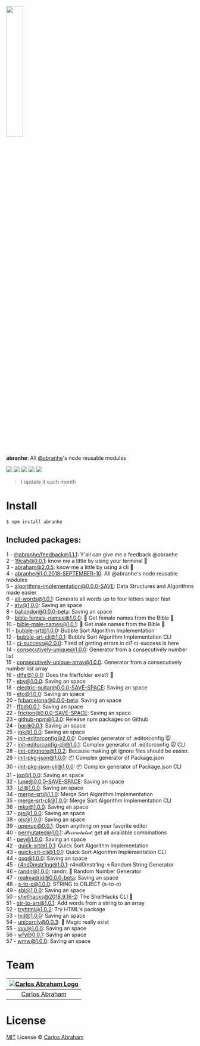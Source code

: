 
<p align="left">
<a href="https://www.npmjs.com/package/abranhe"><img src="https://cdn.abranhe.com/abraham/abrahamjs.png" width="30%"></a>
  <br>
  <br>
  <br>
  <b>abranhe</b>: All <a href="https://github.com/abranhe">
  @abranhe</a>'s node reusable modules
</p>

<p align="left">
	<a href="https://github.com/abranhe"><img src="https://abranhe.com/badge.svg"></a>
	<a href="https://github.com/abranhe/abranhe/blob/master/license"><img src="https://img.shields.io/github/license/abranhe/abranhe.svg" /></a>
	<a href="https://cash.me/$abranhe"><img src="https://cdn.abranhe.com/badges/cash-me.svg"></a>
	<a href="https://www.patreon.com/abranhe"><img src="https://cdn.abranhe.com/badges/patreon.svg" /></a>
	<a href="https://paypal.me/abranhe/10"><img src="https://cdn.abranhe.com/badges/paypal.svg" /></a>
</p>

> I update it each month

# Install

```
$ npm install abranhe
```

## Included packages:

1 - [@abranhe/feedback@1.1.1](https://npmjs.com/package/@abranhe/feedback): Y'all can give me a feedback @abranhe  
2 - [19cah@0.0.1](https://npmjs.com/package/19cah): know me a little by using your terminal 🐝  
3 - [abraham@2.0.5](https://npmjs.com/package/abraham): know me a little by using a cli 🎸  
4 - [abranhe@1.0.2018-SEPTEMBER-10](https://npmjs.com/package/abranhe): All @abranhe's node reusable modules  
5 - [algorithms-implementation@0.0.0-SAVE](https://npmjs.com/package/algorithms-implementation): Data Structures and Algorithms made easier  
6 - [all-words@1.0.1](https://npmjs.com/package/all-words): Generate all words up to four letters super fast  
7 - [atv@1.0.0](https://npmjs.com/package/atv): Saving an space  
8 - [ballondor@0.0.0-beta](https://npmjs.com/package/ballondor): Saving an space  
9 - [bible-female-names@1.0.0](https://npmjs.com/package/bible-female-names): 📖 Get female names from the Bible 👗  
10 - [bible-male-names@1.0.1](https://npmjs.com/package/bible-male-names): 📖 Get male names from the Bible 👕  
11 - [bubble-srt@1.0.0](https://npmjs.com/package/bubble-srt): Bubble Sort Algorithm Implementation  
12 - [bubble-srt-cli@1.0.1](https://npmjs.com/package/bubble-srt-cli): Bubble Sort Algorithm Implementation CLI  
13 - [ci-success@2.0.0](https://npmjs.com/package/ci-success): Tired of getting errors in ci? ci-success is here  
14 - [consecutively-unique@1.0.0](https://npmjs.com/package/consecutively-unique): Generator from a consecutively number list  
15 - [consecutively-unique-array@1.0.0](https://npmjs.com/package/consecutively-unique-array): Generator from a consecutively number list array  
16 - [dtfe@1.0.0](https://npmjs.com/package/dtfe): Does the file/folder exist? 🤔  
17 - [eby@1.0.0](https://npmjs.com/package/eby): Saving an space  
18 - [electric-guitar@0.0.0-SAVE-SPACE](https://npmjs.com/package/electric-guitar): Saving an space  
19 - [eto@1.0.0](https://npmjs.com/package/eto): Saving an space  
20 - [fcbarcelona@0.0.0-beta](https://npmjs.com/package/fcbarcelona): Saving an space  
21 - [ffb@0.0.1](https://npmjs.com/package/ffb): Saving an space  
22 - [friction@0.0.0-SAVE-SPACE](https://npmjs.com/package/friction): Saving an space  
23 - [github-npm@1.3.0](https://npmjs.com/package/github-npm): Release npm packages on Github  
24 - [hor@0.0.1](https://npmjs.com/package/hor): Saving an space  
25 - [igk@1.0.0](https://npmjs.com/package/igk): Saving an space  
26 - [init-editorconfig@2.0.0](https://npmjs.com/package/init-editorconfig): Complex generator of .editorconfig 🐭  
27 - [init-editorconfig-cli@1.0.1](https://npmjs.com/package/init-editorconfig-cli): Complex generator of .editorconfig 🐭 CLI  
28 - [init-gitignore@1.0.2](https://npmjs.com/package/init-gitignore): Because making git ignore files should be easier.  
29 - [init-pkg-json@1.0.0](https://npmjs.com/package/init-pkg-json): 📦 Complex generator of Package.json  
30 - [init-pkg-json-cli@1.0.0](https://npmjs.com/package/init-pkg-json-cli): 📦 Complex generator of Package.json CLI  
31 - [joz@1.0.0](https://npmjs.com/package/joz): Saving an space  
32 - [lupe@0.0.0-SAVE-SPACE](https://npmjs.com/package/lupe): Saving an space  
33 - [lzl@1.0.0](https://npmjs.com/package/lzl): Saving an space  
34 - [merge-srt@1.1.0](https://npmjs.com/package/merge-srt): Merge Sort Algorithm Implementation  
35 - [merge-srt-cli@1.0.0](https://npmjs.com/package/merge-srt-cli): Merge Sort Algorithm Implementation CLI  
36 - [mko@1.0.0](https://npmjs.com/package/mko): Saving an space  
37 - [oje@1.0.0](https://npmjs.com/package/oje): Saving an space  
38 - [ols@1.0.0](https://npmjs.com/package/ols): Saving an space  
39 - [openup@0.0.1](https://npmjs.com/package/openup): Open anything on your favorite editor  
40 - [permutated@1.0.1](https://npmjs.com/package/permutated): 𝓟ℯ𝓇𝑚𝓊𝓉𝒶𝓉ℯ𝒹: get all available combinations  
41 - [pey@1.0.0](https://npmjs.com/package/pey): Saving an space  
42 - [quick-srt@1.0.1](https://npmjs.com/package/quick-srt): Quick Sort Algorithm Implementation  
43 - [quick-srt-cli@1.0.1](https://npmjs.com/package/quick-srt-cli): Quick Sort Algorithm Implementation CLI  
44 - [qxq@1.0.0](https://npmjs.com/package/qxq): Saving an space  
45 - [r4nd0mstr1ng@1.0.1](https://npmjs.com/package/r4nd0mstr1ng): r4nd0mstr1ng: 🌀 Random String Generator  
46 - [randn@1.0.0](https://npmjs.com/package/randn): randn: 🔢 Random Number Generator  
47 - [realmadrid@0.0.0-beta](https://npmjs.com/package/realmadrid): Saving an space  
48 - [s-to-o@1.0.0](https://npmjs.com/package/s-to-o): STRING to OBJECT (s-to-o)  
49 - [sbl@1.0.0](https://npmjs.com/package/sbl): Saving an space  
50 - [shellhacks@2018.9.16-2](https://npmjs.com/package/shellhacks): The ShellHacks CLI 🐚  
51 - [str-to-arr@1.0.1](https://npmjs.com/package/str-to-arr): Add words from a string to an array  
52 - [tryhtml@1.0.2](https://npmjs.com/package/tryhtml): Try HTML's package  
53 - [txd@1.0.0](https://npmjs.com/package/txd): Saving an space  
54 - [unicornly@0.0.3](https://npmjs.com/package/unicornly): 🦄  Magic really exist  
55 - [vyy@1.0.0](https://npmjs.com/package/vyy): Saving an space  
56 - [wfy@0.0.1](https://npmjs.com/package/wfy): Saving an space  
57 - [wmw@1.0.0](https://npmjs.com/package/wmw): Saving an space  

# Team

|[![Carlos Abraham Logo](https://avatars3.githubusercontent.com/u/21347264?s=50)](https://abranhe.com)|
| :-: |
| [Carlos Abraham](https://github.com/abranhe) |

# License

[MIT](https://github.com/abranhe/abranhe/blob/master/license) License © [Carlos Abraham](https://github.com/abranhe/)
